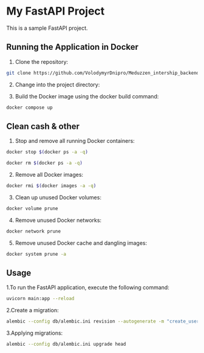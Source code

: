 # My FastAPI Project

This is a sample FastAPI project.

## Running the Application in Docker

1. Clone the repository:
```bash
git clone https://github.com/VolodymyrDnipro/Meduzzen_intership_backend.git
``` 

2. Change into the project directory:

3. Build the Docker image using the docker build command:
```bash
docker compose up
``` 
## Clean cash & other
1. Stop and remove all running Docker containers:
```bash
docker stop $(docker ps -a -q)
```
```bash
docker rm $(docker ps -a -q)
```
2. Remove all Docker images:
```bash
docker rmi $(docker images -a -q)
```
3. Clean up unused Docker volumes:
```bash
docker volume prune
```
4. Remove unused Docker networks:
```bash
docker network prune
```
5. Remove unused Docker cache and dangling images:
```bash
docker system prune -a
```

## Usage

1.To run the FastAPI application, execute the following command:

```bash
uvicorn main:app --reload
```
2.Create a migration:
```bash
alembic --config db/alembic.ini revision --autogenerate -m "create_user_table"
```
3.Applying migrations:
```bash
alembic --config db/alembic.ini upgrade head
```